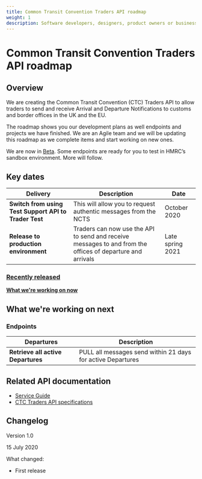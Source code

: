 ```yaml
---
title: Common Transit Convention Traders API roadmap
weight: 1
description: Software developers, designers, product owners or business analysts - see how you can integrate your software with Common Transit Convention Traders API.
---
```


# Common Transit Convention Traders API roadmap

## Overview

We are creating  the Common Transit Convention (CTC) Traders API to allow traders to send and receive Arrival and Departure Notifications to customs and border offices in the UK and the EU.  

The roadmap shows you our development plans as well endpoints and projects we have finished. We are an Agile team and we will be updating this roadmap as we complete items and start working on new ones. 

We are now in [Beta](https://www.gov.uk/help/beta). Some endpoints are ready for you to test in HMRC’s sandbox environment. More will follow.



## Key dates


| **Delivery** | **Description** |**Date** |
|------|-------------|--------|
|**Switch from using Test Support API to Trader Test**| This will allow you to request authentic messages from the NCTS | October 2020 |   
|**Release to production environment**| Traders can now use the API to send and receive messages to and from the offices of departure and arrivals|Late spring 2021|



<!DOCTYPE html>
<html>
<body>


<p>
<strong>
<h3><a href="https://github.com/hmrc/common-transit-convention-traders-roadmap/blob/CTDA-203/source/documentation/Recently-released.md"><b><u>Recently released</a></b></u></b></h3>
</strong>
</p>

</body>
</html>


**[What we're working on now](https://github.com/hmrc/common-transit-convention-traders-roadmap/blob/CTDA-203/source/documentation/What-we're-working-on.md)**



## What we're working on next

### Endpoints

| **Departures** |**Description** |
|------|-------------|
|**Retrieve all active Departures**|PULL all messages send within 21 days for active Departures|  

## Related API documentation
<!--- Section owner: MTD Programme --->

  * [Service Guide](https://developer.service.hmrc.gov.uk/guides/common-transit-convention-traders-service-guide/)
  * [CTC Traders API specifications](https://developer.service.hmrc.gov.uk/api-documentation/docs/api/service/common-transit-convention-traders/1.0)

## Changelog
<!--- Section owner: MTD Programme --->

Version 1.0

15 July 2020

What changed:

* First release
